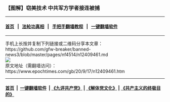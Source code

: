 ### 【图解】窃美技术 中共军方学者接连被捕
------------------------

#### [首页](https://github.com/gfw-breaker/banned-news3/blob/master/README.md) &nbsp;&nbsp;|&nbsp;&nbsp; [法轮功真相](https://github.com/begood0513/basic/blob/master/README.md)  &nbsp;&nbsp;|&nbsp;&nbsp; [手把手翻墙教程](https://github.com/gfw-breaker/guides/wiki)  &nbsp;&nbsp;|&nbsp;&nbsp; [一键翻墙软件](https://github.com/gfw-breaker/nogfw/blob/master/README.md)  



<div><div class="infogram-embed" data-id="853c7e82-2854-4522-aaef-fd42ae41a840" data-mid="853c7e82-2854-4522-aaef-fd42ae41a840" data-title="窃美技术 中共军方学者接连被捕_0915" data-type="interactive">
</div>
</div>
<hr/>
手机上长按并复制下列链接或二维码分享本文章：<br/>
https://github.com/gfw-breaker/banned-news3/blob/master/pages/nf4514/n12409461.md <br/>
<a href='https://github.com/gfw-breaker/banned-news3/blob/master/pages/nf4514/n12409461.md'><img src='https://github.com/gfw-breaker/banned-news3/blob/master/pages/nf4514/n12409461.md.png'/></a> <br/>
原文地址（需翻墙访问）：https://www.epochtimes.com/gb/20/9/17/n12409461.htm


------------------------
#### [首页](https://github.com/gfw-breaker/banned-news3/blob/master/README.md) &nbsp;|&nbsp; [一键翻墙软件](https://github.com/gfw-breaker/nogfw/blob/master/README.md) &nbsp;| [《九评共产党》](https://github.com/gfw-breaker/9ping.md/blob/master/README.md#九评之一评共产党是什么) | [《解体党文化》](https://github.com/gfw-breaker/jtdwh.md/blob/master/README.md) | [《共产主义的终极目的》](https://github.com/gfw-breaker/gczydzjmd.md/blob/master/README.md)


<img src='http://gfw-breaker.win/banned-news3/pages/nf4514/n12409461.md' width='0px' height='0px'/>